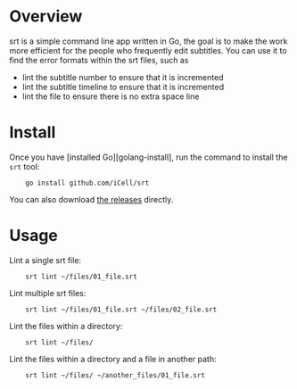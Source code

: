 Overview
===

srt is a simple command line app written in Go, the goal is to make the work more efficient for the people who frequently edit subtitles. You can use it to find the error formats within the srt files, such as 
* lint the subtitle number to ensure that it is incremented
* lint the subtitle timeline to ensure that it is incremented
* lint the file to ensure there is no extra space line

Install
===

Once you have [installed Go][golang-install], run the command to install the `srt` tool:
```
    go install github.com/iCell/srt
```
You can also download [the releases](https://github.com/iCell/srt/releases) directly.

Usage
===

Lint a single srt file:
```
    srt lint ~/files/01_file.srt
```
Lint multiple srt files:
```
    srt lint ~/files/01_file.srt ~/files/02_file.srt
```
Lint the files within a directory:
```
    srt lint ~/files/
```
Lint the files within a directory and a file in another path:
```
    srt lint ~/files/ ~/another_files/01_file.srt
```
